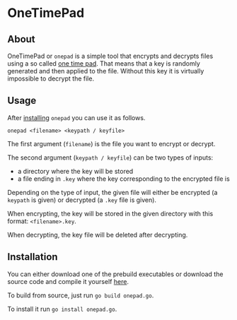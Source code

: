# OneTimePad

## About

OneTimePad or `onepad` is a simple tool that encrypts and decrypts files using a so called [one time pad][wiki-otp]. That means that a key is randomly generated and then applied to the file. Without this key it is virtually impossible to decrypt the file.

## Usage

After [installing](#installation) `onepad` you can use it as follows.

`onepad <filename> <keypath / keyfile>`

The first argument (`filename`) is the file you want to encrypt or decrypt.

The second argument (`keypath / keyfile`) can be two types of inputs:

- a directory where the key will be stored
- a file ending in `.key` where the key corresponding to the encrypted file is

Depending on the type of input, the given file will either be encrypted (a `keypath` is given) or decrypted (a `.key` file is given).

When encrypting, the key will be stored in the given directory with this format: `<filename>.key`.

When decrypting, the key file will be deleted after decrypting.

## Installation

You can either download one of the prebuild executables or download the source code and compile it yourself [here][git-release].

To build from source, just run `go build onepad.go`.

To install it run `go install onepad.go`.

[wiki-otp]: https://de.wikipedia.org/wiki/One-Time-Pad
[git-release]: https://github.com/Flobii/one-time-pad/releases/
